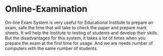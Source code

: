 # Online-Examination

On-line Exam System is very useful for Educational Institute to prepare an exam, safe the
time that will take to check the paper and prepare mark sheets. It will help the Institute to testing of
students and develop their skills. But the disadvantages for this system, it takes a lot of times when
you prepare the exam at the first time for usage. And we are needs number of computers with the
same number of students.
